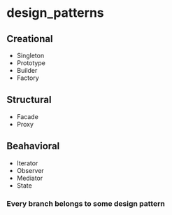 # design_patterns

## Creational

- Singleton
- Prototype
- Builder
- Factory

## Structural

- Facade
- Proxy

## Beahavioral

- Iterator
- Observer
- Mediator
- State

### Every branch belongs to some design pattern

